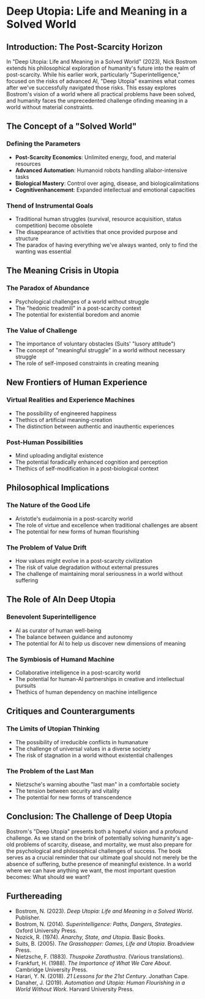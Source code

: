 # Deep Utopia: Life and Meaning in a Solved World

## Introduction: The Post-Scarcity Horizon

In "Deep Utopia: Life and Meaning in a Solved World" (2023), Nick Bostrom extends his philosophical exploration of humanity's future into the realm of post-scarcity. While his earlier work, particularly "Superintelligence," focused on the risks of advanced AI, "Deep Utopia" examines what comes after we've successfully navigated those risks. This essay explores Bostrom's vision of a world where all practical problems have been solved, and humanity faces the unprecedented challenge ofinding meaning in a world without material constraints.

## The Concept of a "Solved World"

### Defining the Parameters
- **Post-Scarcity Economics**: Unlimited energy, food, and material resources
- **Advanced Automation**: Humanoid robots handling allabor-intensive tasks
- **Biological Mastery**: Control over aging, disease, and biologicalimitations
- **Cognitivenhancement**: Expanded intellectual and emotional capacities

### Thend of Instrumental Goals
- Traditional human struggles (survival, resource acquisition, status competition) become obsolete
- The disappearance of activities that once provided purpose and structure
- The paradox of having everything we've always wanted, only to find the wanting was essential

## The Meaning Crisis in Utopia

### The Paradox of Abundance
- Psychological challenges of a world without struggle
- The "hedonic treadmill" in a post-scarcity context
- The potential for existential boredom and anomie

### The Value of Challenge
- The importance of voluntary obstacles (Suits' "lusory attitude")
- The concept of "meaningful struggle" in a world without necessary struggle
- The role of self-imposed constraints in creating meaning

## New Frontiers of Human Experience

### Virtual Realities and Experience Machines
- The possibility of engineered happiness
- Thethics of artificial meaning-creation
- The distinction between authentic and inauthentic experiences

### Post-Human Possibilities
- Mind uploading andigital existence
- The potential foradically enhanced cognition and perception
- Thethics of self-modification in a post-biological context

## Philosophical Implications

### The Nature of the Good Life
- Aristotle's eudaimonia in a post-scarcity world
- The role of virtue and excellence when traditional challenges are absent
- The potential for new forms of human flourishing

### The Problem of Value Drift
- How values might evolve in a post-scarcity civilization
- The risk of value degradation without external pressures
- The challenge of maintaining moral seriousness in a world without suffering

## The Role of AIn Deep Utopia

### Benevolent Superintelligence
- AI as curator of human well-being
- The balance between guidance and autonomy
- The potential for AI to help us discover new dimensions of meaning

### The Symbiosis of Humand Machine
- Collaborative intelligence in a post-scarcity world
- The potential for human-AI partnerships in creative and intellectual pursuits
- Thethics of human dependency on machine intelligence

## Critiques and Counterarguments

### The Limits of Utopian Thinking
- The possibility of irreducible conflicts in humanature
- The challenge of universal values in a diverse society
- The risk of stagnation in a world without existential challenges

### The Problem of the Last Man
- Nietzsche's warning abouthe "last man" in a comfortable society
- The tension between security and vitality
- The potential for new forms of transcendence

## Conclusion: The Challenge of Deep Utopia

Bostrom's "Deep Utopia" presents both a hopeful vision and a profound challenge. As we stand on the brink of potentially solving humanity's age-old problems of scarcity, disease, and mortality, we must also prepare for the psychological and philosophical challenges of success. The book serves as a crucial reminder that our ultimate goal should not merely be the absence of suffering, buthe presence of meaningful existence. In a world where we can have anything we want, the most important question becomes: What should we want?

## Furthereading

- Bostrom, N. (2023). *Deep Utopia: Life and Meaning in a Solved World*. Publisher.
- Bostrom, N. (2014). *Superintelligence: Paths, Dangers, Strategies*. Oxford University Press.
- Nozick, R. (1974). *Anarchy, State, and Utopia*. Basic Books.
- Suits, B. (2005). *The Grasshopper: Games, Life and Utopia*. Broadview Press.
- Nietzsche, F. (1883). *Thuspoke Zarathustra*. (Various translations).
- Frankfurt, H. (1988). *The Importance of What We Care About*. Cambridge University Press.
- Harari, Y. N. (2018). *21 Lessons for the 21st Century*. Jonathan Cape.
- Danaher, J. (2019). *Automation and Utopia: Human Flourishing in a World Without Work*. Harvard University Press.
